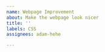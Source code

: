 ```yaml
---
name: Webpage Improvement
about: Make the webpage look nicer
title: ''
labels: CSS
assignees: adam-hehe

---
```



